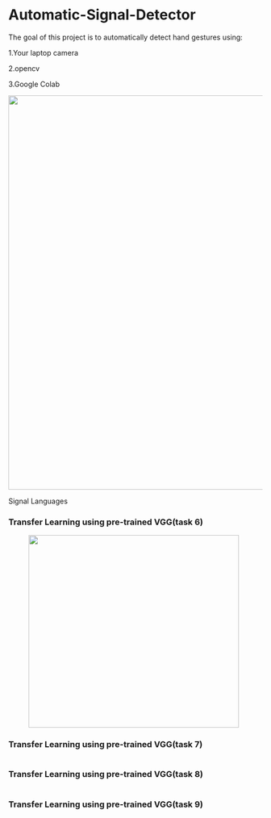 # Automatic-Signal-Detector
The goal of this project is to automatically detect hand gestures using:

1.Your laptop camera

2.opencv

3.Google Colab

<img src="http://www.he-zhijie.com/Signal/Signal_Language.png" alt="" width="642" height="782"/><figcaption>Signal Languages</figcaption></figure>
<h3>Transfer Learning using pre-trained VGG(task 6)</h3>
<div class="wp-block-image"><figure class="aligncenter size-large is-resized"><a href="https://github.com/Zhijie-He/Automatic-Signal-Detector/tree/main/Task"><img src="http://www.he-zhijie.com/samples.png" alt="" width="417" height="382"/></a></div>
<h3>Transfer Learning using pre-trained VGG(task 7)</h3>
<div class="wp-block-image"><figure class="aligncenter size-large"><a href="https://github.com/Zhijie-He/Automatic-Signal-Detector/tree/main/Task"><img src="http://www.he-zhijie.com/MLP%20accuracy.png" alt=""/></a></div>
<h3>Transfer Learning using pre-trained VGG(task 8)</h3>
<div class="wp-block-image"><figure class="aligncenter size-large"><a href="https://github.com/Zhijie-He/Automatic-Signal-Detector/tree/main/Task"><img src="http://1.116.134.216/wp-content/uploads/2021/05/image.png" alt="" class="wp-image-407"/></a></div>
<h3>Transfer Learning using pre-trained VGG(task 9)</h3>
<div class="wp-block-image"><figure class="aligncenter size-large"><a href="https://github.com/Zhijie-He/Automatic-Signal-Detector/tree/main/Task"><img src="http://www.he-zhijie.com/trainsfer%20learning%20accuracy.png" alt=""/></a></div>
